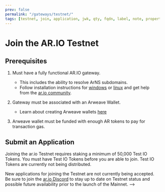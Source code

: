 ```yaml
---
prev: false
permalink: "/gateways/testnet/"
tags: [testnet, join, application, jwk, qty, fqdn, label, note, properties]
---
```


# Join the AR.IO Testnet

## Prerequisites

1. Must have a fully functional AR.IO gateway.
    - This includes the ability to resolve ArNS subdomains.
    - Follow installation instructions for [windows](/gateways/ar-io-node/windows-setup) or [linux](/gateways/ar-io-node/linux-setup) and get help from the [ar.io community](https://discord.gg/7zUPfN4D6g).

2. Gateway must be associated with an Arweave Wallet.
    - Learn about creating Arweave wallets [here](https://ar.io/wallet)

3. Arweave wallet must be funded with enough AR tokens to pay for transaction gas.

## Submit an Application

Joining the ar.io Testnet requires staking a minimum of 50,000 Test IO Tokens. You must have Test IO Tokens before you are able to join. Test IO Tokens are currently not being distributed.

New applications for joining the Testnet are not currently being accepted. Be sure to join the [ar.io Discord](https://discord.com/invite/7zUPfN4D6g) to stay up to date on Testnet status and possible future availability prior to the launch of the Mainnet. -->

<!-- ## Setting up and Running the Join Script

Joining the ar.io Testnet is currently completed by manually running a script. The process for doing so is as follows:

### Clone the Repo

::: warning IMPORTANT
Do not clone the testnet-contract repo inside of your gateway repo. Make sure you exit the folder containing your gateway BEFORE you run the below clone command.
:::

In a terminal (Powershell or Command Line on Windows) navigate to the location where you want to clone the repo, then run the following command

```
git clone https://github.com/ar-io/testnet-contract
```

### Install dependencies

```
cd testnet-contract
yarn install
```

### Provide Wallet Path

Joining the testnet requires signing and funding a transaction that interacts with the Testnet smart contract. This means the script needs access to your wallet. The easiest way to provide your wallet is to put the path to your Keyfile in your `.env` as `WALLET_FILE_PATH`

```js
//.env

WALLET_FILE_PATH=<path/to/wallet>
```

### Run the Script

Once you have Test IO Tokens and the testnet contract tools installed properly, it's time to run the script and join the network. From the testnet-contract root directory, run the following command in your terminal:

```
yarn join-network
```

After running the command, several questions will appear in your terminal in order to get all of the correct settings for your gateway:

- **Enter your a friendly name for your gateway**: This is a name or `label` for your gateway. 
- **Enter your domain for this gateway**: This is the domain name for your gateway. It should be the full domain, without any protocol ("http/https") prefix. For example: "vilenarios.com".
- **Enter the amount of tokens you want to stake against your gateway - min 10,000 IO**: The number of tokens you want to stake on your gateway. It has to be a minimum of 10,000. Enter the number without commas (",") or dots (".").
- **Enter port used for this gateway**: The primary access port people should use to access your gateway. Except for some advanced use cases, this value should be 443.
- **Enter protocol used for this gateway**: http or https. Most users will want to use https.
- **Enter gateway properties transaction ID (use default if not sure)**: Arweave TxId for your gateway properties setting. This is not a widely implemented feature yet, so most people will just press `ENTER` to accept the default value.
- **Enter short note to further describe this gateway**: A short description of your gateway. Must be 256 characters or less.
- **Enter the observer wallet public address**: The public wallet address being used for your Observer. It will default to the wallet being used to join the network.
- **Enable or disable auto staking?**: If yes, rewards will automatically be staked on your gateway instead of going to your wallet.
- **Enable or disable delegated staking?**: Do you want to allow people to stake tokens on your gateway? `y` for yes or `n` for no.
- **Enter the percent of gateway and observer rewards given to delegates**: What percentage of your gateway rewards do you want to give to your delegated stakers? Defaults to 10%.
- **Enter the minimum  delegate stake for this gateway (in IO)**: The minimum number of tokens a person has to stake to delegate to your gateway. Defaults to 100.
- **CONFIRM GATEWAY DETAILS?**: This is your last chance to review all of your settings before submitting the transaction. `y` to confirm and submit, `n` to cancel.

Confirming details will create an Arweave transaction interacting with the Testnet Smartweave contract, so it will require AR tokens to pay for gas. ar.io recommends having at least 0.05 AR to ensure a successful transaction.

If you receive an error after confirming that looks like this:

```shell
Error while interacting with contract [
  {
    type: 'error',
    error: 'Interaction height 1390188 is less than last ticked height 1390189'
  }
]
```

It just means that you took too long while completing the questions and the current Arweave block height is higher than when you first ran the script. You can start over without any issues.



## Update Your Gateway Settings

Once you have successfully joined the Testnet, you can still update your Gateway settings. This is done by running the `update-gateway-settings` script, in the same way as `join-network`.

```shell
yarn update-gateway-settings
```

You will see another list of prompts in your terminal, to determine the settings you want to update. Your current settings will populate as the default values, so if you don't want to change something you can just press `ENTER` to accept the current value.

The prompts will be identical to the prompts above for the `join-network` script. -->
